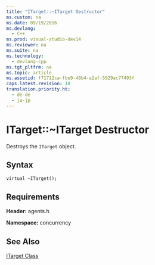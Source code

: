 ```yaml
---
title: "ITarget::~ITarget Destructor"
ms.custom: na
ms.date: 09/19/2016
ms.devlang: 
  - C++
ms.prod: visual-studio-dev14
ms.reviewer: na
ms.suite: na
ms.technology: 
  - devlang-cpp
ms.tgt_pltfrm: na
ms.topic: article
ms.assetid: f71712ca-fbe9-48b4-a2af-5929ac77493f
caps.latest.revision: 18
translation.priority.ht: 
  - de-de
  - ja-jp
---
```

# ITarget::~ITarget Destructor
Destroys the `ITarget` object.  
  
## Syntax  
  
```  
virtual ~ITarget();  
```  
  
## Requirements  
 **Header:** agents.h  
  
 **Namespace:** concurrency  
  
## See Also  
 [ITarget Class](../vs140/ITarget-Class.md)